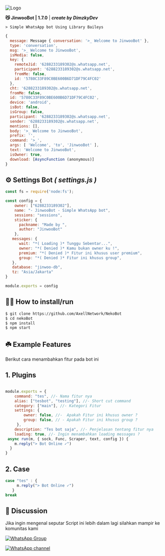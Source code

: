 ![Logo](https://files.catbox.moe/obf6o0.jpg)

**😼 JinwooBot | 1.7.0** | ***create by DimzkyDev***


```> Simple WhatsApp bot Using Library Baileys```

```javascript
{
  message: Message { conversation: '>_ Welcome to JinwooBot' },
  type: 'conversation',
  msg: '>_ Welcome to JinwooBot',
  isMedia: false,
  key: {
    remoteJid: '6288233189302@s.whatsapp.net',
    participant: '6288233189302@s.whatsapp.net',
    fromMe: false,
    id: '5780C33F89C0BE600B6D71DF79C4FC02'
  },
  cht: '6288233189302@s.whatsapp.net',
  fromMe: false,
  id: '5780C33F89C0BE600B6D71DF79C4FC02',
  device: 'android',
  isBot: false,
  isGroup: false,
  participant: '6288233189302@s.whatsapp.net',
  sender: '6288233189302@s.whatsapp.net',
  mentions: [],
  body: '>_ Welcome to JinwooBot',
  prefix: '',
  command: '>_',
  args: [ 'Welcome', 'to', 'JinwooBot' ],
  text: 'Welcome to JinwooBot',
  isOwner: true,
  download: [AsyncFunction (anonymous)]
}
```
## ⚙️ Settings Bot ***( settings.js )***

```javascript
const fs = require('node:fs');

const config = {
    owner: ["6288233189302"],
    name: "- JinwooBot - Simple WhatsApp bot",
    sessions: "sessions",
    sticker: {
      packname: "Made by ",
      author: "JinwooBot"
    },
   messages: {
      wait: "*( Loading )* Tunggu Sebentar...",
      owner: "*( Denied )* Kamu bukan owner ku !",
      premium: "*( Denied )* Fitur ini khusus user premium",
      group: "*( Denied )* Fitur ini khusus group",
   },
   database: "jinwoo-db",
   tz: "Asia/Jakarta"
}

module.exports = config
```


## 👨‍💻 How to install/run


```bash
$ git clone https://github.com/AxellNetwork/NekoBot
$ cd nekoBot
$ npm install
$ npm start
```

## ☘️ Example Features
Berikut cara menambahkan fitur pada bot ini

## 1. Plugins

```javascript

module.exports = {
    command: "tes", //- Nama fitur nya
    alias: ["tesbot", "testing"], //- Short cut command
    category: ["main"], //- Kategori Fitur 
    settings: {
        owner: false, //-  Apakah Fitur ini khusus owner ?
        group: false, // - Apakah Fitur ini khusus group ?
     },
    description: "Tes bot saja", //- Penjelasan tentang fitur nya
    loading: true, //- Ingin menambahkan loading messages ?
 async run(m, { sock, Func, Scraper, text, config }) {
    m.reply("> Bot Online ✓")
  }
}
```
## 2. Case

```javascript
case "tes" : {
     m.reply("> Bot Online ✓")
   }
break
```
## 📢 Discussion 
Jika ingin mengenal seputar Script ini lebih dalam lagi
silahkan mampir ke komunitas kami

[![WhatsApp Group](https://img.shields.io/badge/WhatsApp%20Group-25D366?style=for-the-badge&logo=whatsapp&logoColor=white)]( https://chat.whatsapp.com/DrqZxEeI8v9H83ynYvkVOP)

[![WhatsApp channel](https://img.shields.io/badge/WhatsApp%20Channel-25D366?style=for-the-badge&logo=whatsapp&logoColor=white)](https://whatsapp.com/channel/0029Vb2mq0Q8F2pGE6Swrd0a)

